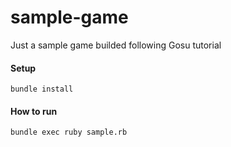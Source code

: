 # sample-game

Just a sample game builded following Gosu tutorial

#### Setup
```
bundle install
```
#### How to run

```
bundle exec ruby sample.rb
```
